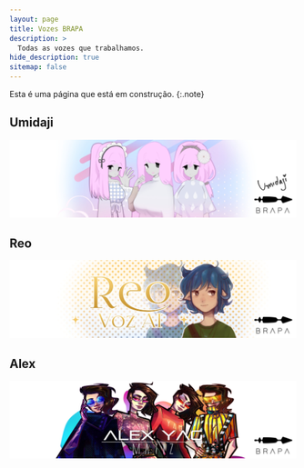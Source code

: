 ```yaml
---
layout: page
title: Vozes BRAPA
description: >
  Todas as vozes que trabalhamos.
hide_description: true
sitemap: false
---
```


Esta é uma página que está em construção.
{:.note}


## Umidaji
[![](../assets/img/Umidaji_Banner.jpg)](https://team-brapa.github.io/umidaji/)

## Reo
[![](assets/img/Reo_Banner.jpg)](https://team-brapa.github.io/blog/reo)

## Alex
[![](assets/img/Matiz_Banner.jpg)](https://team-brapa.github.io/vozes/alex/)
